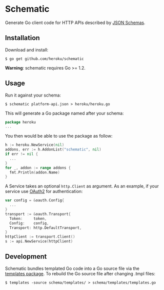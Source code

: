 # Schematic

Generate Go client code for HTTP APIs described by [JSON Schemas](http://json-schema.org/).

## Installation

Download and install:

```console
$ go get github.com/heroku/schematic
```

**Warning**: schematic requires Go >= 1.2.

## Usage

Run it against your schema:

```console
$ schematic platform-api.json > heroku/heroku.go
```

This will generate a Go package named after your schema:

```go
package heroku
...
```

You then would be able to use the package as follow:

```go
h := heroku.NewService(nil)
addons, err := h.AddonList("schematic", nil)
if err != nil {
  ...
}
for _, addon := range addons {
  fmt.Println(addon.Name)
}
```

A Service takes an optional ``http.Client`` as argument.
As an example, if your service use
[OAuth2](http://code.google.com/p/goauth2/) for authentication:

```go
var config = &oauth.Config{
  ...
}
transport := &oauth.Transport{
  Token:     token,
  Config:    config,
  Transport: http.DefaultTransport,
}
httpClient := transport.Client()
s := api.NewService(httpClient)
```

## Development

Schematic bundles templated Go code into a Go source file via the
[templates package](https://github.com/cyberdelia/templates). To rebuild
the Go source file after changing .tmpl files:

```console
$ templates -source schema/templates/ > schema/templates/templates.go
```
